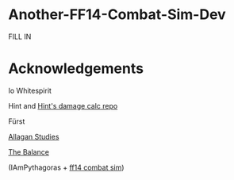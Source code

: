 # Another-FF14-Combat-Sim-Dev

FILL IN

# Acknowledgements
Io Whitespirit

Hint and [Hint's damage calc repo](https://github.com/hintxiv/reassemble)

Fürst

[Allagan Studies](https://www.akhmorning.com/allagan-studies/)

[The Balance](https://www.thebalanceffxiv.com/)

(IAmPythagoras + [ff14 combat sim](https://github.com/IAmPythagoras/FFXIV-Combat-Simulato))

